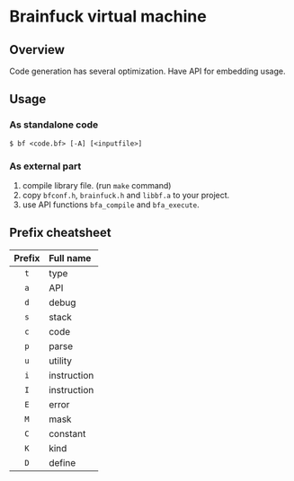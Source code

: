 # Brainfuck virtual machine

## Overview

Code generation has several optimization. Have API for embedding usage.

## Usage

### As standalone code

``` console
$ bf <code.bf> [-A] [<inputfile>]
```

### As external part

1. compile library file. (run `make` command)
2. copy `bfconf.h`, `brainfuck.h` and `libbf.a` to your project.
3. use API functions `bfa_compile` and `bfa_execute`.

## Prefix cheatsheet

| Prefix | Full name   |
| :----: | :---------- |
|  `t`   | type        |
|  `a`   | API         |
|  `d`   | debug       |
|  `s`   | stack       |
|  `c`   | code        |
|  `p`   | parse       |
|  `u`   | utility     |
|  `i`   | instruction |
|  `I`   | instruction |
|  `E`   | error       |
|  `M`   | mask        |
|  `C`   | constant    |
|  `K`   | kind        |
|  `D`   | define      |
